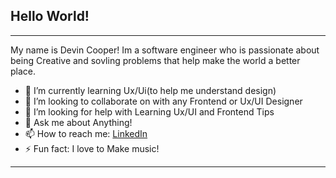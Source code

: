 ## Hello World! 

-------------
My name is Devin Cooper! Im a software engineer who is passionate about being Creative and sovling problems that help make the world a better place.


- 🌱 I’m currently learning Ux/Ui(to help me understand design)
- 👯 I’m looking to collaborate on with any Frontend or Ux/UI Designer 
- 🤔 I’m looking for help with Learning Ux/UI and Frontend Tips 
- 💬 Ask me about Anything!
- 📫 How to reach me: [LinkedIn](https://www.linkedin.com/in/devin-d-cooper/)
- ⚡ Fun fact: I love to Make music! 
--------------
